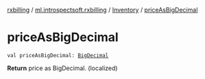 [rxbilling](../../index.md) / [ml.introspectsoft.rxbilling](../index.md) / [Inventory](index.md) / [priceAsBigDecimal](./price-as-big-decimal.md)

# priceAsBigDecimal

`val priceAsBigDecimal: `[`BigDecimal`](https://docs.oracle.com/javase/6/docs/api/java/math/BigDecimal.html)

**Return**
price as BigDecimal. (localized)


